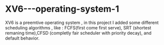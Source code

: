 # XV6---operating-system-1
XV6 is a preemtive operating system , in this project I added some different scheduling algorithms , like : FCFS(first come first serve), SRT (shortest remaning time),CFSD (completly fair scheduler with priority decay), and default behavior.
